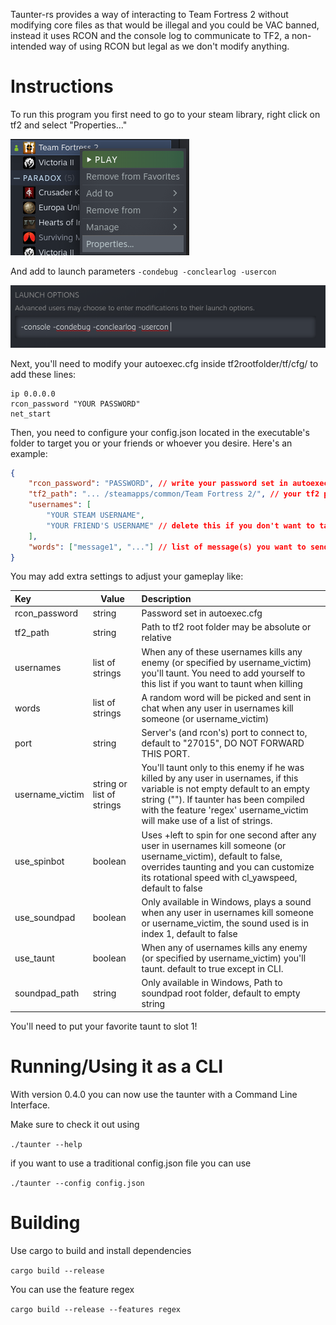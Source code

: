 Taunter-rs provides a way of interacting to Team Fortress 2 without modifying core files as that would be illegal and you could be VAC banned, instead it uses RCON and the console log to communicate to TF2, a non-intended way of using RCON but legal as we don't modify anything.

# Instructions

To run this program you first need to go to your steam library, right click on tf2 and select "Properties..."

![](assets/20220804_033754_image.png)

And add to launch parameters `-condebug -conclearlog -usercon`

![](assets/20220804_033959_image.png)

Next, you'll need to modify your autoexec.cfg inside tf2rootfolder/tf/cfg/ to add these lines:

```
ip 0.0.0.0
rcon_password "YOUR PASSWORD"
net_start
```

Then, you need to configure your config.json located in the executable's folder to target you or your friends or whoever you desire. Here's an example:

```json
{
    "rcon_password": "PASSWORD", // write your password set in autoexec.cfg
    "tf2_path": "... /steamapps/common/Team Fortress 2/", // your tf2 path
    "usernames": [
        "YOUR STEAM USERNAME",
        "YOUR FRIEND'S USERNAME" // delete this if you don't want to taunt when your friend kill
    ],
    "words": ["message1", "..."] // list of message(s) you want to send when any user in usernames kill someone, ONLY 1 MESSAGE WILL BE SENT RANDOMLY
}
```

You may add extra settings to adjust your gameplay like:


| Key             | Value                     | Description                                                                                                                                                                                                                                         |
| :---------------- | --------------------------- | :---------------------------------------------------------------------------------------------------------------------------------------------------------------------------------------------------------------------------------------------------- |
| rcon_password   | string                    | Password set in autoexec.cfg                                                                                                                                                                                                                        |
| tf2_path        | string                    | Path to tf2 root folder may be absolute or relative                                                                                                                                                                                                 |
| usernames       | list of strings           | When any of these usernames kills any enemy (or specified by username_victim) you'll taunt. You need to add yourself to this list if you want to taunt when killing                                                                                 |
| words           | list of strings           | A random word will be picked and sent in chat when any user in usernames kill someone (or username_victim)                                                                                                                                          |
| port            | string                    | Server's (and rcon's) port to connect to, default to "27015", DO NOT FORWARD THIS PORT.                                                                                                                                                             |
| username_victim | string or list of strings | You'll taunt only to this enemy if he was killed by any user in usernames, if this variable is not empty default to an empty string (""). If taunter has been compiled with the feature 'regex' username_victim will make use of a list of strings. |
| use_spinbot     | boolean                   | Uses +left to spin for one second after any user in usernames kill someone (or username_victim), default to false, overrides taunting and you can customize its rotational speed with cl_yawspeed, default to false                                 |
| use_soundpad    | boolean                   | Only available in Windows, plays a sound when any user in usernames kill someone or username_victim, the sound used is in index 1, default to false                                                                                                 |
| use_taunt       | boolean                   | When any of usernames kills any enemy (or specified by username_victim) you'll taunt. default to true except in CLI.                                                                                                                                |
| soundpad_path   | string                    | Only available in Windows, Path to soundpad root folder, default to empty string                                                                                                                                                                    |

You'll need to put your favorite taunt to slot 1!

# Running/Using it as a CLI

With version 0.4.0 you can now use the taunter with a Command Line Interface.

Make sure to check it out using

`./taunter --help`

if you want to use a traditional config.json file you can use

`./taunter --config config.json`

# Building

Use cargo to build and install dependencies

`cargo build --release`

You can use the feature regex

`cargo build --release --features regex`
